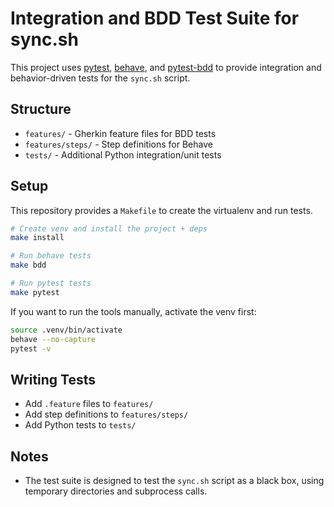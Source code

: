 # Integration and BDD Test Suite for sync.sh

This project uses [pytest](https://docs.pytest.org/), [behave](https://behave.readthedocs.io/), and [pytest-bdd](https://pytest-bdd.readthedocs.io/) to provide integration and behavior-driven tests for the `sync.sh` script.

## Structure

- `features/` - Gherkin feature files for BDD tests
- `features/steps/` - Step definitions for Behave
- `tests/` - Additional Python integration/unit tests

## Setup

This repository provides a `Makefile` to create the virtualenv and run tests.

```bash
# Create venv and install the project + deps
make install

# Run behave tests
make bdd

# Run pytest tests
make pytest
```

If you want to run the tools manually, activate the venv first:

```bash
source .venv/bin/activate
behave --no-capture
pytest -v
```

## Writing Tests
- Add `.feature` files to `features/`
- Add step definitions to `features/steps/`
- Add Python tests to `tests/`

## Notes
- The test suite is designed to test the `sync.sh` script as a black box, using temporary directories and subprocess calls.
